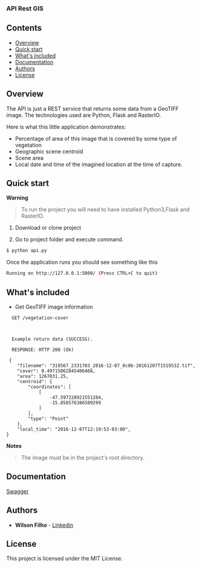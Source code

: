 <h3>API Rest GIS</h3>


## Contents

- [Overview](#overview)
- [Quick start](#quick-start)
- [What's included](#whats-included)
- [Documentation](#documentation)
- [Authors](#authors)
- [License](#license)


## Overview


The API is just a REST service that returns some data from a GeoTIFF image. The technologies used are Python, Flask and RasterIO.

Here is what this little application demonstrates:

- Percentage of area of ​​this image that is covered by some type of vegetation
- Geographic scene centroid
- Scene area
- Local date and time of the imagined location at the time of capture.


## Quick start

**Warning**

> To run the project you will need to have installed Python3,Flask and RasterIO.

1. Download or clone project

2. Go to project folder and execute command.
 ```bash
 $ python api.py
 ```
 
Once the application runs you should see something like this
```bash
Running on http://127.0.0.1:5000/ (Press CTRL+C to quit)
```

## What's included

* Get GeoTIFF image information

```
  GET /vegetation-cover
  
  ```

```
  
  Example return data (SUCCESS).
   
  RESPONSE: HTTP 200 (Ok)
  
 {
    "filename": "319567_2331703_2016-12-07_0c0b-20161207T151953Z.tif",
    "cover": 0.49715062845406466,
    "area": 1267031.25,
    "centroid": {
        "coordinates": [
            [
                -47.597228921551284,
                -15.858576386589299
            ]
        ],
        "type": "Point"
    },
    "local_time": "2016-12-07T12:19:53-03:00",
}
```

**Notes**
> The image must be in the project's root directory.


## Documentation

[Swagger](swagger_api.yml)


## Authors

* **Wilson Filho**  - [Linkedin](https://www.linkedin.com/in/wilson-filho)

## License

This project is licensed under the MIT License.
